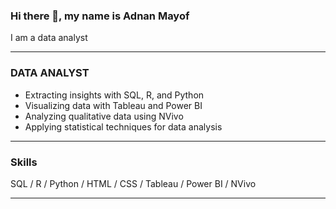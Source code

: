 ### Hi there 👋, my name is Adnan Mayof
I am a data analyst

---

### DATA ANALYST

- Extracting insights with SQL, R, and Python
- Visualizing data with Tableau and Power BI
- Analyzing qualitative data using NVivo
- Applying statistical techniques for data analysis

---

### Skills

SQL / R / Python / HTML / CSS / Tableau / Power BI / NVivo


---



 



